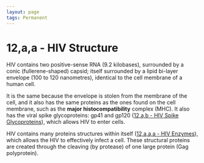 ```yaml
---
layout: page
tags: Permanent 
---
```


# 12,a,a - HIV Structure

HIV contains two positive-sense RNA (9.2 kilobases), surrounded by a conic (fullerene-shaped) capsid; itself surrounded by a lipid bi-layer envelope (100 to 120 nanometres), identical to the cell membrane of a human cell.

It is the same because the envelope is stolen from the membrane of the cell, and it also has the same proteins as the ones found on the cell membrane, such as the **major histocompatibility** complex (MHC). It also has the viral spike glycoproteins: gp41 and gp120 ([12,a,b - HIV Spike Glycoproteins](12,a,b%20-%20HIV%20Spike%20Glycoproteins)), which allows HIV to enter cells.

HIV contains many proteins structures within itself ([12,a,a,a - HIV Enzymes](12,a,a,a%20-%20HIV%20Enzymes)), which allows the HIV to effectively infect a cell. These structural proteins are created through the cleaving (by protease) of one large protein (Gag polyprotein).